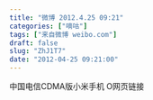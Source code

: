 ```yaml
---
title: "微博 2012.4.25 09:21"
categories: ["嘀咕"]
tags: ["来自微博 weibo.com"]
draft: false
slug: "ZhJ1T7"
date: "2012-04-25 09:21:00"
---
```


<p>中国电信CDMA版小米手机  O网页链接 ​​​​</p>

